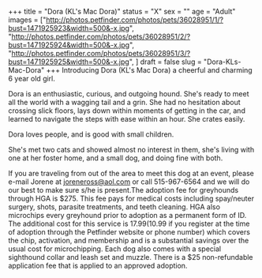 +++
title = "Dora (KL's Mac Dora)"
status = "X"
sex = ""
age = "Adult"
images = ["http://photos.petfinder.com/photos/pets/36028951/1/?bust=1471925923&width=500&-x.jpg",
"http://photos.petfinder.com/photos/pets/36028951/2/?bust=1471925924&width=500&-x.jpg",
"http://photos.petfinder.com/photos/pets/36028951/3/?bust=1471925925&width=500&-x.jpg",
]
draft = false
slug = "Dora-KLs-Mac-Dora"
+++
Introducing Dora (KL's Mac Dora) a cheerful and charming 6 year old girl.

Dora is an enthusiastic, curious, and outgoing hound. She's ready to meet all the world with a wagging tail and a grin. She had no hesitation about crossing slick floors, lays down within moments of getting in the car, and learned to navigate the steps with ease within an hour. She crates easily. 

Dora loves people, and is good with small children. 

She's met two cats and showed almost no interest in them, she's living with one at her foster home, and a small dog, and doing fine with both. 

If you are traveling from out of the area to meet this dog at an event, please e-mail Jorene at joreneross@aol.com or call 515-967-6564 and we will do our best to make sure s/he is present.The adoption fee for greyhounds through HGA is $275. This fee pays for medical costs including spay/neuter surgery, shots, parasite treatments, and teeth cleaning. HGA also microchips every greyhound prior to adoption as a permanent form of ID. The additional cost for this service is $17.99 ($10.99 if you register at the time of adoption through the Petfinder website or phone number) which covers the chip, activation, and membership and is a substantial savings over the usual cost for microchipping. Each dog also comes with a special sighthound collar and leash set and muzzle. There is a $25 non-refundable application fee that is applied to an approved adoption.
